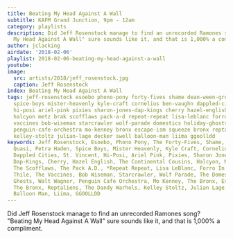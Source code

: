 ```yaml
---
title: Beating My Head Against A Wall
subtitle: KAFM Grand Junction, 9pm - 12am
category: playlists
description: Did Jeff Rosenstock manage to find an unrecorded Ramones song? "Beating
  My Head Against A Wall" sure sounds like it, and that is 1,000% a compliment.
author: jclacking
airdate: '2018-02-06'
playlist: 2018-02-06-beating-my-head-against-a-wall
youtube: 
image:
  src: artists/2018/jeff_rosenstock.jpg
  caption: Jeff Rosenstock
index: Beating My Head Against A Wall
tags: jeff-rosenstock esoebo phono-pony forty-fives shame dean-ween-group quasi petra-haden
  spice-boys mister-heavenly kyle-craft cornelius ben-vaughn dappled-cities st-vincent
  hi-posi ariel-pink pixies sharon-jones-dap-kings cherry hazel-english continental-cousins
  halcyon metz brak scofflaws pack-a-d repeat-repeat lisa-leblanc forro-in-dark chris-thile
  vaccines bob-wiseman starcrawler wolf-parade domestics holiday-ghosts walt-wagner
  penguin-cafe-orchestra mo-kenney bronx escape-ism squeeze bronx reptaliens dandy-warhols
  kelley-stoltz julian-lage decker swell balloon-man liima ggoolldd
keywords: Jeff Rosenstock, Esoebo, Phono Pony, The Forty-Fives, Shame, Dean Ween Group,
  Quasi, Petra Haden, Spice Boys, Mister Heavenly, Kyle Craft, Cornelius, Ben Vaughn,
  Dappled Cities, St. Vincent, Hi-Posi, Ariel Pink, Pixies, Sharon Jones &amp; The
  Dap-Kings, Cherry, Hazel English, The Continental Cousins, Halcyon, METZ, Brak,
  The Scofflaws, The Pack A.D., *Repeat Repeat, Lisa LeBlanc, Forro In The Dark, Chris
  Thile, The Vaccines, Bob Wiseman, Starcrawler, Wolf Parade, The Domestics, Holiday
  Ghosts, Walt Wagner, Penguin Cafe Orchestra, Mo Kenney, The Bronx, Escape-ism, Squeeze,
  The Bronx, Reptaliens, The Dandy Warhols, Kelley Stoltz, Julian Lage, decker., Swell,
  Balloon Man, Liima, GGOOLLDD
---
```

Did Jeff Rosenstock manage to find an unrecorded Ramones song? "Beating My Head Against A Wall" sure sounds like it, and that is 1,000% a compliment.
